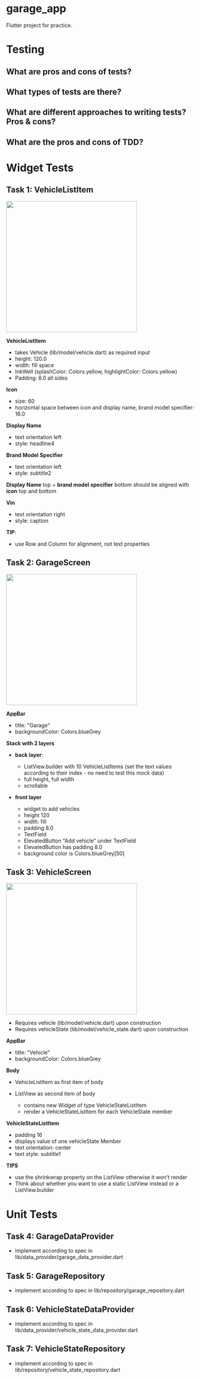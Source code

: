 # garage_app

Flutter project for practice.

# Testing

## What are pros and cons of tests?

## What types of tests are there?

## What are different approaches to writing tests? Pros & cons?

## What are the pros and cons of TDD?

# Widget Tests

## Task 1: VehicleListItem

<img src='./screenshots/01_vehicle_list_item.png' width='350'>

**VehicleListItem**

- takes Vehicle (lib/model/vehicle.dart) as required input
- height: 120.0
- width: fill space
- InkWell (splashColor: Colors.yellow, highlightColor: Colors.yellow)
- Padding: 8.0 all sides

**Icon**

- size: 60
- horizontal space between icon and display name, brand model specifier: 16.0

**Display Name**

- text orientation left
- style: headline4

**Brand Model Specifier**

- text orientation left
- style: subtitle2

**Display Name** top + **brand model specifier** bottom should be aligned with **icon** top and bottom

**Vin**

- text orientation right
- style: caption

**TIP**:

- use Row and Column for alignment, not text properties

## Task 2: GarageScreen

<img src='./screenshots/02_garage_screen.png' width='350'>

**AppBar**

- title: "Garage"
- backgroundColor: Colors.blueGrey

**Stack with 2 layers**

- **back layer**:

  - ListView.builder with 10 VehicleListItems (set the text values according to their index - no need to test this mock data)
  - full height, full width
  - scrollable

- **front layer**
  - widget to add vehicles
  - height 120
  - width: fill
  - padding 8.0
  - TextField
  - ElevatedButton "Add vehicle" under TextField
  - ElevatedButton has padding 8.0
  - background color is Colors.blueGrey[50]

## Task 3: VehicleScreen

<img src='./screenshots/03_vehicle_screen.png' width='350'>

- Requires vehicle (lib/model/vehicle.dart) upon construction
- Requires vehicleState (lib/model/vehicle_state.dart) upon construction

**AppBar**

- title: "Vehicle"
- backgroundColor: Colors.blueGrey

**Body**

- VehicleListItem as first item of body

- ListView as second item of body
  - contains new Widget of type VehicleStateListItem
  - render a VehicleStateListItem for each VehicleState member

**VehicleStateListItem**

- padding 16
- displays value of one vehicleState Member
- text orientation: center
- text style: subtitle1

**TIPS**

- use the shrinkwrap property on the ListView otherwise it won't render
- Think about whether you want to use a static ListView instead or a ListView.builder

# Unit Tests

## Task 4: GarageDataProvider

- implement according to spec in lib/data_provider/garage_data_provider.dart

## Task 5: GarageRepository

- implement according to spec in lib/repository/garage_repository.dart

## Task 6: VehicleStateDataProvider

- implement according to spec in lib/data_provider/vehicle_state_data_provider.dart

## Task 7: VehicleStateRepository

- implement according to spec in lib/repository/vehicle_state_repository.dart
